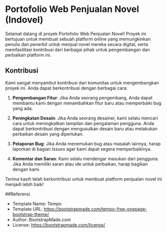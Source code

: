 # Portofolio Web Penjualan Novel (Indovel)
 
Selamat datang di proyek Portofolio Web Penjualan Novel! Proyek ini bertujuan untuk membuat sebuah platform online yang memungkinkan penulis dan penerbit untuk menjual novel mereka secara digital, serta memfasilitasi kontribusi dari berbagai pihak untuk pengembangan dan perbaikan platform ini.

## Kontribusi

Kami sangat menyambut kontribusi dari komunitas untuk mengembangkan proyek ini. Anda dapat berkontribusi dengan berbagai cara:

1. **Pengembangan Fitur**: Jika Anda seorang pengembang, Anda dapat membantu kami dengan menambahkan fitur baru atau memperbaiki bug yang ada. 

2. **Peningkatan Desain**: Jika Anda seorang desainer, kami selalu mencari cara untuk meningkatkan tampilan dan pengalaman pengguna. Anda dapat berkontribusi dengan mengusulkan desain baru atau melakukan perbaikan desain yang diperlukan.
   
3. **Pelaporan Bug**: Jika Anda menemukan bug atau masalah lainnya, harap laporkan di bagian *Issues* agar kami dapat segera memperbaikinya.

4. **Komentar dan Saran**: Kami selalu mendengar masukan dari pengguna. Jika Anda memiliki saran atau ide untuk perbaikan, harap bagikan dengan kami.

Terima kasih telah berkontribusi untuk membuat platform penjualan novel ini menjadi lebih baik!

##Referensi

- Template Name: Tempo
- Template URL: https://bootstrapmade.com/tempo-free-onepage-bootstrap-theme/
- Author: BootstrapMade.com
- License: https://bootstrapmade.com/license/
